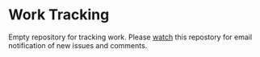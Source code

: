 Work Tracking
=============

Empty repository for tracking work. Please [watch](https://help.github.com/articles/watching-repositories) this repostory for email notification of new issues and comments.
